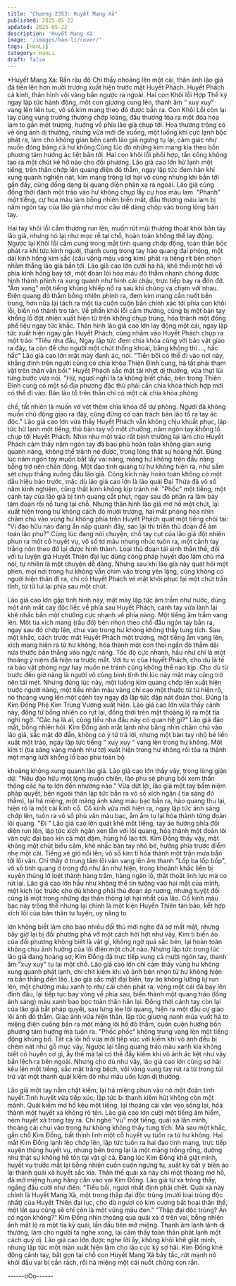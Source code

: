 ```yaml
---
title: "Chương 2353: Huyết Mang Xà"
published: 2025-05-22
updated: 2025-05-22
description: 'Huyết Mang Xà'
image: '/images/han-li/cover/'
tags: [HanLi]
category: HanLi
draft: false
---
```


*Huyết Mang Xà: Rắn râu đỏ
Chỉ thấy nhoáng lên một cái, thân ảnh lão giả đã tiến lên hơn
mười trượng xuất hiện trước mặt Huyết Phách.
Huyết Phách cả kinh, thân hình vội vàng bắn ngược ra ngoài.
Hai con Khôi lỗi Hợp Thể kỳ ngay lập tức hành động, một con
giương cung lên, thanh âm “ xuy xuy" vang lên liên tục, vô số kim
mang theo đó được bắn ra. Con Khôi Lỗi còn lại tay cũng vung
trường thương chớp loáng, đầu thương tỏa ra một đóa hoa lam to
gần một trượng, hướng về phía lão giả chụp tới.
Hoa thương trông có vẻ óng ánh dị thường, nhưng vừa mới đè
xuống, một luồng khí cực lạnh bộc phát ra, làm cho không gian
bên cạnh lão giả ngưng tụ lại, cảm giác như muốn đóng băng cả
hư không.Cùng lúc đó những kim mang kia theo bốn phương tám
hướng ác liệt bắn tới.
Hai con khôi lỗi phối hợp, tấn công không tạo ra một chút kẽ hở
nào cho đối phương.
Lão giả cao lớn hừ lạnh một tiếng, trên thân chớp lên quang điện
đỏ thẫm, ngay lập tức đem hàn khí xung quanh nghiền nát, kim
mang trông lợi hại vô cùng nhưng khi bắn tới gần đấy, cũng đồng
dạng bị quang điện phản xạ ra ngoài.
Lão giả cũng đồng thời đánh một trảo vào hư không chụp lấy cự
hoa màu lam.
"Phanh" một tiếng, cự hoa màu lam bỗng nhiên biến mất, đầu
thương màu lam bị năm ngón tay của lão giả như móc câu dễ
dàng chộp vào trong lòng bàn tay.

Hai tay khôi lỗi cầm thương run lên, muốn rút mũi thương thoát
khỏi bàn tay lão giả, nhưng nó lại như mọc rễ tại chỗ, hoàn toàn
không thể lay động.
Ngược lại Khôi lỗi cầm cung trong mắt tinh quang chớp động,
toàn thân bộc phát ra khí tức kinh người, thanh cung trong tay
hào quang đại phóng, một dải kinh hồng kim sắc (cầu vồng màu
vàng kim) phát ra tiếng rít bén nhọn nhằm thẳng lão già bắn tới.
Lão giả cao lớn cười ha hả, khẽ thổi một hơi về phía kinh hồng
bay tới, một đoàn lôi hỏa màu đỏ thẫm nhanh chóng được hình
thành phình ra xung quanh như hình cái chậu, trực tiếp bay ra
đón đỡ.
"Ầm vang" một tiếng khủng khiếp nổ ra sau khi chúng va chạm
với nhau. Điện quang đỏ thẫm bỗng nhiên phình ra, đem kim
mang cắn nuốt bên trong, hơn nữa lại tách ra một tia cuồn cuộn
bắn chính xác tới phía con khôi lỗi, biến nó thành tro tàn.
Về phần khôi lỗi cầm thương, cũng bị một bàn tay khổng lồ đột
nhiên xuất hiện từ trên không chụp trúng, hóa thành một đống
phế liệu ngay tức khắc.
Thân hình lão giả cao lớn lay động một cái, ngay lập tức xuất hiện
ngay gần Huyết Phách, cũng nhằm vào Huyết Phách chụp ra một
trảo:
"Tiểu nha đầu, Ngay lập tức đem chìa khóa cùng với bảo vật giao
ra đây, ta còn để cho người một chút thống khoái, bằng không thì
…, hắc hắc" Lão giả cao lớn mặt mày đanh ác, nói.
"Tiền bối có thể đi vào nơi này, khẳng định trên người cũng có
chìa khóa Thiên Đỉnh cung, hà tất phải tham vật trên thân vãn
bối." Huyết Phách sắc mặt tái nhợt dị thường, vừa thụt lùi từng
bước vừa nói.
"Hừ, ngươi nghĩ là ta không biết chắc, bên trong Thiên Đỉnh cung
có một số địa phương đặc thù phải cần chìa khóa thích hợp mới
có thể đi vào. Bản lão tổ trên thân chỉ có một cái chìa khóa phỏng

chế, tất nhiên là muốn vơ vét thêm chìa khóa để dự phòng. Ngươi
đã không muốn chủ động giao ra đây, cũng đừng có oán trách
bản lão tổ ra tay ác độc." Lão giả cao lớn vừa thấy Huyết Phách
vẫn không chịu khuất phục, lập tức hừ lạnh một tiếng, thò bàn tay
vỗ một chưởng, năm ngón tay khổng lồ chụp tới Huyết Phách.
Nhìn như một trảo rất bình thường lại làm cho Huyết Phách cảm
thấy năm ngón tay đã bao phủ hoàn toàn không gian xung quanh
nàng, không thể tránh né được, trong lòng thật sự hoảng hốt.
Đúng lúc năm ngón tay muốn bắt lấy vai nàng, mảng hư không
trên đầu nàng bỗng trở nên chấn động. Một đạo tinh quang từ hư
không hiện ra, như sấm sét chụp thẳng xuống đầu lão giả.
Công kích này hoàn toàn không có một dấu hiệu báo trước, mặc
dù lão giả cao lớn là lão quái Đại Thừa đã vô số năm kinh
nghiệm, cũng thất kinh không kịp tránh né.
"Phốc" một tiếng, một cánh tay của lão giả bị tinh quang cắt phụt,
ngay sau đó phân ra làm bảy tám đoạn rồi nổ tung tại chỗ.
Nhưng thân hình lão giả mơ hồ một chút, lại xuất hiện trong hư
không cách đó mười trượng, hai mắt phóng hỏa nhìn chăm chú
vào vùng hư không phía trên Huyết Phách quát một tiếng chói tai:
"Vị đạo hữu nào đang ẩn nấp quanh đây, sao lại thi triển thủ đoạn
để ám toán lão phu?”
Cùng lúc đang nói chuyện, chỗ tay cụt của lão giả đột nhiên phun
ra một cỗ huyết vụ, vô số tơ máu nhung nhúc tuôn ra, một cánh
tay trắng nõn theo đó lại được hình thành.
Loại thủ đoạn tái sinh thân thể, đối với tu luyện giả Huyết Thiên
đại lục dùng công pháp huyết đạo làm chủ mà nói, tự nhiên là một
chuyện dễ dàng.
Nhưng sau khi lão già này quát hỏi một phen, mọi nơi trong hư
không vẫn chìm vào trong yên lặng, cũng không có người hiện
thân đi ra, chỉ có Huyết Phách vẻ mặt khôi phục lại một chút trấn
tĩnh, từ từ lui lại phía sau một chút.

Lão giả cao lớn gặp tình hình này, mặt mày lập tức âm trầm như
nước, dùng một ánh mắt cay độc liếc về phía sau Huyết Phách,
cánh tay vừa lành lại khẽ nhấc bắn một chưởng cực nhanh về
phía nàng.
Một tiếng âm trầm vang lên.
Một tia xích mang (râu đỏ) bén nhọn theo chỗ đầu ngón tay bắn
ra, ngay sau đó chớp lên, chui vào trong hư không không thấy
tung tích.
Sau một khắc, cách trước măt Huyết Phách một trượng, một tiếng
ầm vang lên, xích mang hiện ra từ hư không, hóa thành một con
thoi ngắn đỏ thẫm dài nửa thước bắn thẳng vào ngực nàng.
Tốc độ cực nhanh, hầu như chỉ là một thoáng ý niệm đã hiện ra
trước mắt. Với tu vi của Huyết Phách, cho dù là tế ra bảo vật
phòng ngự hay muốn né tránh cũng không thể nào kịp. Cho dù từ
trước đến giờ nàng là người vô cùng bình tĩnh thì lúc này mặt
mày cũng trở nên tái mét.
Nhưng đúng lúc này, một luồng kim quang chớp lên xuất hiện
trước người nàng, một tiểu nhân màu vàng chỉ cao một thước từ
từ hiện rõ, nó thoáng vung lên một cánh tay ngay đã lập tức đập
nát đoản thoi.
Đúng là Kim Đồng Phệ Kim Trùng Vương xuất hiện.
Lão giả cao lớn vừa thấy cảnh này, đồng tử bỗng nhiên co rụt lại,
đồng thời trên mặt thoáng lộ ra một tia nghi ngờ.
"Các hạ là ai, cùng tiểu nha đầu này có quan hệ gì?" Lão giả đảo
mắt, bỗng nhiên hỏi.
Kim Đồng ánh mắt lạnh như băng nhìn chăm chú vào lão giả, sắc
mặt đờ đẫn, không có ý tứ trả lời, nhưng một bàn tay nhỏ bé liền
xuất một trảo, ngay lập tức tiếng “ xuy xuy “ vang lên trong hư
không. Một kim ti (tia sáng vàng mảnh như tơ) xuất hiện trong hư
không rồi tỏa ra thành một mạng lưới khổng lồ bao phủ toàn bộ

khoảng không xung quanh lão giả.
Lão giả cao lớn thấy vậy, trong lòng giận dữ:
"Nếu đạo hữu một lòng muốn chiến, lão phu sẽ phụng bồi xem
thần thông các hạ to lớn đến nhường nào."
Vừa dứt lời, lão giả một tay bấm niệm pháp quyết, bên ngoài thân
lập tức bắn ra vô số xích ngân ( tia sáng đỏ thẫm), lại há miệng,
một mảng ánh sáng màu bạc bắn ra, hào quang thu lại, hiện rõ là
một cái kính cổ.
Cổ kính vừa mới hiện ra, ngay lập tức ánh sáng chớp lên, tuôn ra
vô số phù văn màu bạc, ầm ầm tụ lại hóa thành từng đoàn lôi
quang.
"Đi "
Lão giả cao lớn quát khẽ một tiếng, tay áo hướng phía đối diện
run lên, lập tức xích ngân xen lẫn với lôi quang, hóa thành một
đoàn lôi vân cực đại bao kín cả một dặm, hùng hổ lao tới.
Kim Đồng thấy vậy, mặt không một chút biểu cảm, khẽ nhấc bàn
tay nhỏ bé, hướng phía trước điểm nhẹ một cái.
Tiếng xé gió nổi lên, vô số kim ti hóa thành một trận mưa bắn tới
lôi vân.
Chỉ thấy ở trung tâm lôi vân vang lên âm thanh "Lốp ba lốp bốp",
vô số tinh quang ở trong đó như ẩn như hiện, trong khoảnh khắc
liền bị xuyên thủng lở loét thành hàng trăm, hàng ngàn lỗ, thất
thoát linh lực mà co rút lại.
Lão giả cao lớn hầu như không thể tin tưởng vào hai mắt của
mình, một kích lúc trước cho dù không phải thủ đoạn áp rương,
nhưng tuyệt đối cũng là một trong những đại thần thông lợi hại
nhất của lão.
Cổ kính màu bạc này trông thế nhưng lại chính là một kiện Huyền
Thiên tàn bảo, kết hợp xích lôi của bản thân tu luyện, uy năng to

lớn không biết làm cho bao nhiêu đối thủ mới nghe đã sợ mất
mật, nhưng bây giờ lại bị đối phương phá vỡ một cách hời hợt
như vậy.
Kim ti biến ảo của đối phương không biết là vật gì, không ngờ quá
sắc bén, lại hoàn toàn không chịu ảnh hưởng của lôi điện một
chút nào.
Nhưng lập tức trong lúc lão giả đang hoảng sợ, Kim Đồng đã trực
tiếp vung cả mười ngón tay, thanh âm "xuy xuy" tụ lại một chỗ.
Lão giả cao lớn chỉ cảm thấy vùng hư không xung quanh phát
lạnh, chi chít kiếm khí vô ảnh bén nhọn từ hư không hiện ra bắn
thẳng đến lão.
Lão giả sắc mặt đại biến, tay áo không lưỡng lự run lên, một
chưởng màu xanh to như cái chén phát ra, vòng một cái đã bay
lên đỉnh đầu, lại tiếp tục bay vòng về phía sau, biến thành một
quang tráo (lồng ánh sáng) màu xanh bao bọc toàn thân hắn lại.
Đồng thời cánh tay còn lại của lão giả bắt pháp quyết, sau lưng
lóe lôi quang, hiện ra một đầu cự giao lôi ảnh đỏ thẫm.
Giao ảnh vừa hiện thân, lập tức giương nanh múa vuốt há to
miệng điên cuồng bắn ra một mảng lôi hồ đỏ thẫm, cuồn cuộn
hướng bốn phương tám hướng mà tuôn ra.
"Phốc phốc" không trung vang lên một tiếng động khủng bố.
Tất cả lôi hồ vừa mới tiếp xúc với kiếm khí vô ảnh đều bị chém
nát như gỗ mục vậy.
Ngược lại tầng quang tráo màu xanh kia không biết có huyền cơ
gì, ấy thế mà lại có thể đẩy kiếm khí vô ảnh ác liệt như vậy bắn
lệch ra bên ngoài.
Nhưng cho dù như vậy, lão giả cao lớn cũng sợ hãi kêu lên một
tiếng, sắc mặt trắng bệch, vội vàng vung tay rút ra từ trong túi trữ
vật một thanh quái kiếm đỏ như máu uốn lượn dị thường.

Lão giả một tay nắm chặt kiếm, lại há miệng phun vào nó một
đoàn tinh huyết.Tinh huyết vừa tiếp xúc, lập tức bị thanh kiếm hút
không còn một mảnh. Quái kiếm mơ hồ kêu một tiếng, lại thoáng
cái vặn vẹo sống lại, hóa thành một huyết xà không rõ tên. Lão
giả cao lớn cười một tiếng âm hiểm, ném huyết xà trong tay ra.
Chỉ nghe "vù" một tiếng, quái xà lăn mình, thoáng cái chui vào
trong hư không không thấy tung tích. Mà sau một khắc, gần chỗ
Kim Đồng, bất thình lình một cỗ huyết vụ tuôn ra từ hư không.
Hai mắt Kim Đồng lạnh lẽo chớp lên, lập tức tuôn ra hai đạo tinh
mang, trực tiếp xuyên thủng huyết vụ, nhưng bên trong lại là một
mảng trống rỗng, dường như thật sự không hề tồn tại vật gì cả.
Đang lúc Kim Đồng khẽ giật mình, huyết vụ trước mắt lại bỗng
nhiên cuồn cuộn ngưng tụ, xuất kỳ bất ý biến ảo lại thành quái xà
huyết sắc kia.
Thân thể quái xà này chỉ một thoáng mơ hồ, đã mở miệng hung
hăng cắn vào vai Kim Đồng.
Lão giả từ xa trông thấy, ngẩng đầu cười như điên: "Tiểu bối,
ngươi nhất định phải chết. Quái xà này chính là Huyết Mang Xà,
một trong thập đại độc trùng (mười loại trùng độc nhất) của Huyết
Thiên đại lục, cho dù ngươi có kim cương bất hoại thân thể, một
lát sau cũng sẽ chỉ còn là một vũng máu đen."
"Thập đại độc trùng? Ăn có ngon không?" Kim Đồng nhìn thoáng
qua quái xà ở trên vai, bỗng nhiên ánh mắt lộ ra một tia kỳ quái,
lần đầu tiên mở miệng.
Thanh âm lanh lảnh dị thường, làm cho người ta nghe xong, lại
cảm thấy toàn thân phát lạnh một cách quỷ dị.
Lão giả cao lớn được nghe lời ấy, không khỏi khẽ giật mình,
nhưng lập tức một màn xuất hiện làm cho lão cực kỳ sợ hãi.
Kim Đồng khẽ động cánh tay, bắt gọn tại chỗ con Huyết Mang Xà
bảy tấc, rứt mạnh nó khỏi đầu vai bị cắn rách, rồi há miệng một
cái nuốt chửng con rắn.

------oOo------
